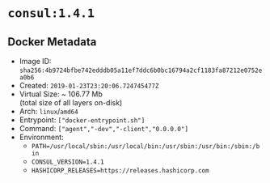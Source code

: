 # `consul:1.4.1`

## Docker Metadata

- Image ID: `sha256:4b9724bfbe742edddb05a11ef7ddc6b0bc16794a2cf1183fa87212e0752ea0b6`
- Created: `2019-01-23T23:20:06.724745477Z`
- Virtual Size: ~ 106.77 Mb  
  (total size of all layers on-disk)
- Arch: `linux`/`amd64`
- Entrypoint: `["docker-entrypoint.sh"]`
- Command: `["agent","-dev","-client","0.0.0.0"]`
- Environment:
  - `PATH=/usr/local/sbin:/usr/local/bin:/usr/sbin:/usr/bin:/sbin:/bin`
  - `CONSUL_VERSION=1.4.1`
  - `HASHICORP_RELEASES=https://releases.hashicorp.com`
